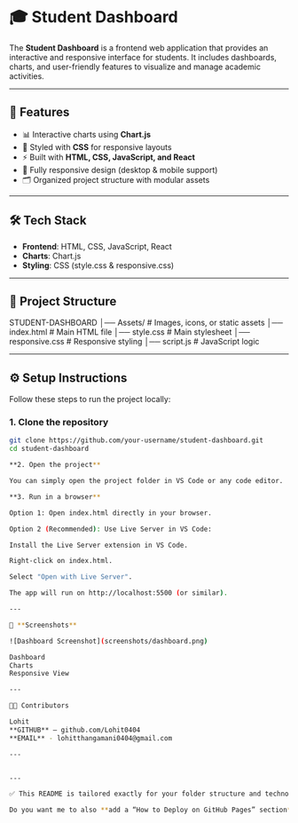 # 🎓 Student Dashboard  

The **Student Dashboard** is a frontend web application that provides an interactive and responsive interface for students. It includes dashboards, charts, and user-friendly features to visualize and manage academic activities.  

---

## 🚀 Features  

- 📊 Interactive charts using **Chart.js**  
- 🎨 Styled with **CSS** for responsive layouts  
- ⚡ Built with **HTML, CSS, JavaScript, and React**  
- 📱 Fully responsive design (desktop & mobile support)  
- 🗂️ Organized project structure with modular assets  

---

## 🛠️ Tech Stack  

- **Frontend**: HTML, CSS, JavaScript, React  
- **Charts**: Chart.js  
- **Styling**: CSS (style.css & responsive.css)  

---

## 📂 Project Structure  

STUDENT-DASHBOARD
 │── Assets/ # Images, icons, or static assets
 │── index.html # Main HTML file
 │── style.css # Main stylesheet
 │── responsive.css # Responsive styling
 │── script.js # JavaScript logic
 
---

## ⚙️ Setup Instructions  

Follow these steps to run the project locally:  

### 1. Clone the repository  
```bash
git clone https://github.com/your-username/student-dashboard.git
cd student-dashboard

**2. Open the project**

You can simply open the project folder in VS Code or any code editor.

**3. Run in a browser**

Option 1: Open index.html directly in your browser.

Option 2 (Recommended): Use Live Server in VS Code:

Install the Live Server extension in VS Code.

Right-click on index.html.

Select "Open with Live Server".

The app will run on http://localhost:5500 (or similar).

---

📸 **Screenshots**

![Dashboard Screenshot](screenshots/dashboard.png)  

Dashboard
Charts
Responsive View

---

👨‍💻 Contributors

Lohit
**GITHUB** – github.com/Lohit0404
**EMAIL** - lohitthangamani0404@gmail.com

---


---

✅ This README is tailored exactly for your folder structure and technologies.  

Do you want me to also **add a “How to Deploy on GitHub Pages” section** so you can easily host your Student Dashboard online?

